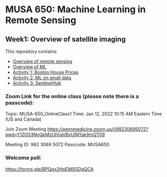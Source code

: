 # MUSA 650: Machine Learning in Remote Sensing

## Week1: Overview of satellite imaging

This repository contains:

- [Overview of remote sensing](w1_RS.pdf)
- [Overview of ML](w1_MUSA650-MLIntro.pdf)
- [Activity 1: Boston House Prices](Prac1_boston-house-price-prediction.ipynb)
- [Activity 2: ML on small data](Prac2_ml_on_small_data.ipynb)
- [Activity 3: SentinelHub](Prac3_SentinelHub.ipynb)

### Zoom Link for the online class (please note there is a passcode):
Topic: MUSA-650_OnlineClass1
Time: Jan 12, 2022 10:15 AM Eastern Time (US and Canada)

Join Zoom Meeting
https://pennmedicine.zoom.us/j/98230695072?pwd=Y1ZOS3NvQkMzUlViaVBxUlNYak9mQT09

Meeting ID: 982 3069 5072 
Passcode: MUSA650


### Welcome poll:

https://forms.gle/BPQqx2HpEM5GDgQCA
